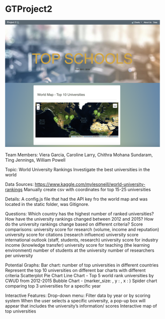 # GTProject2

![image](website1.png)

Team Members:
Viera Garcia, Caroline Larry, Chithra Mohana Sundaram, Ting Jennings, William Powell

Topic:
World University Rankings
Investigate the best universities in the world

Data Sources:
https://www.kaggle.com/mylesoneill/world-university-rankings
Manually create csv with coordinates for top 15-25 universities

Details: A config.js file that had the API key fro the world map and was located in the static folder, was Gitignore. 

Questions: 
Which country has the highest number of ranked universities?
How have the university rankings changed between 2012 and 2015?
How do the university rankings change based on different criteria?
Score comparisons: 
university score for research (volume, income and reputation)
university score for citations (research influence)
university score international outlook (staff, students, research)
university score for industry income (knowledge transfer)
university score for teaching (the learning environment)
number of students at the university
number of researchers per university

Potential Graphs:
Bar chart: number of top universities in different countries 
Represent the top 10 universities on different bar charts with different criteria
Scatterplot
Pie Chart
Line Chart - Top 5 world rank universities by CWUD from 2012-2015
Bubble Chart - (marker_size: , y : ,  x : )
Spider chart comparing top 3 universities for a specific year 



Interactive Features:
Drop-down menu: Filter data by year or by scoring system
When the user selects a specific university, a pop-up box will appear that includes the university’s information/ scores
Interactive map of top universities

